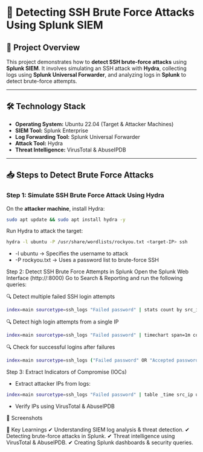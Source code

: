 # 🚀 Detecting SSH Brute Force Attacks Using Splunk SIEM

## 📌 Project Overview
This project demonstrates how to **detect SSH brute-force attacks** using **Splunk SIEM**. It involves simulating an SSH attack with **Hydra**, collecting logs using **Splunk Universal Forwarder**, and analyzing logs in **Splunk** to detect brute-force attempts.

---

## 🛠 Technology Stack
- **Operating System:** Ubuntu 22.04 (Target & Attacker Machines)
- **SIEM Tool:** Splunk Enterprise
- **Log Forwarding Tool:** Splunk Universal Forwarder
- **Attack Tool:** Hydra
- **Threat Intelligence:** VirusTotal & AbuseIPDB

---

## 📥 Steps to Detect Brute Force Attacks

### **Step 1: Simulate SSH Brute Force Attack Using Hydra**
On the **attacker machine**, install Hydra:

```bash
sudo apt update && sudo apt install hydra -y
```

Run Hydra to attack the target:
```bash
hydra -l ubuntu -P /usr/share/wordlists/rockyou.txt <target-IP> ssh
```
- -l ubuntu → Specifies the username to attack
- -P rockyou.txt → Uses a password list to brute-force SSH

Step 2: Detect SSH Brute Force Attempts in Splunk
Open the Splunk Web Interface (http://<splunk-server-ip>:8000)
Go to Search & Reporting and run the following queries:

🔍 Detect multiple failed SSH login attempts
```bash
index=main sourcetype=ssh_logs "Failed password" | stats count by src_ip, user
```

🔍 Detect high login attempts from a single IP
```bash
index=main sourcetype=ssh_logs "Failed password" | timechart span=1m count by src_ip
```

🔍 Check for successful logins after failures
```bash
index=main sourcetype=ssh_logs ("Failed password" OR "Accepted password") | stats values(message) by src_ip, user
```

Step 3: Extract Indicators of Compromise (IOCs)
- Extract attacker IPs from logs:
```bash
index=main sourcetype=ssh_logs "Failed password" | table _time src_ip user
```

- Verify IPs using VirusTotal & AbuseIPDB

📸 Screenshots


🎯 Key Learnings
✔ Understanding SIEM log analysis & threat detection.
✔ Detecting brute-force attacks in Splunk.
✔ Threat intelligence using VirusTotal & AbuseIPDB.
✔ Creating Splunk dashboards & security queries.
